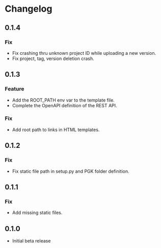 # Changelog

## 0.1.4

### Fix

+ Fix crashing thru unknown project ID while uploading a new version.
+ Fix project, tag, version deletion crash.

## 0.1.3

### Feature

+ Add the ROOT_PATH env var to the template file.
+ Complete the OpenAPI definition of the REST API.

### Fix

+ Add root path to links in HTML templates.

## 0.1.2

### Fix

+ Fix static file path in setup.py and PGK folder definition.

## 0.1.1

### Fix

+ Add missing static files.

## 0.1.0

+ Initial beta release
